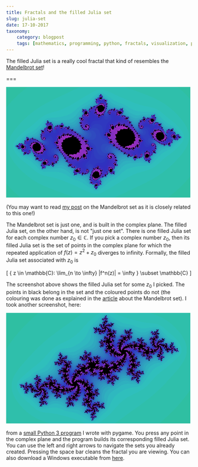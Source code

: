```yaml
---
title: Fractals and the filled Julia set
slug: julia-set
date: 17-10-2017
taxonomy:
    category: blogpost
    tags: [mathematics, programming, python, fractals, visualization, pygame]
---
```


The filled Julia set is a really cool fractal that kind of resembles the [Mandelbrot set](https://mathspp.com/blog/mandelbrot)!

===

![A screenshot of a filled Julia set done in Python](juliaset2.png)

(You may want to read [my post](https://mathspp.com/blog/mandelbrot) on the Mandelbrot set as it is closely related to this one!)

The Mandelbrot set is just one, and is built in the complex plane. The filled Julia set, on the other hand, is not "just one set". There is one filled Julia set for each complex number $z_0 \in \mathbb{C}$. If you pick a complex number $z_0$, then its filled Julia set is the set of points in the complex plane for which the repeated application of $f(z) = z^2 + z_0$ diverges to infinity. Formally, the filled Julia set associated with $z_0$ is

\[
    \{ z \in \mathbb{C}: \lim_{n \to \infty} |f^n(z)| = \infty \} \subset \mathbb{C}
\]

The screenshot above shows the filled Julia set for some $z_0$ I picked. The points in black belong in the set and the coloured points do not (the colouring was done as explained in the [article](https://mathspp.com/blog/mandelbrot) about the Mandelbrot set). I took another screenshot, here:

![A different filled Julia set done in Python](juliaset.png)

from a [small Python 3 program](https://github.com/RojerGS/projects/tree/master/fractals) I wrote with pygame. You press any point in the complex plane and the program builds its corresponding filled Julia set. You can use the left and right arrows to navigate the sets you already created. Pressing the space bar cleans the fractal you are viewing. You can also download a Windows executable from [here](https://github.com/RojerGS/projects/blob/master/fractals/juliaSet.rar).